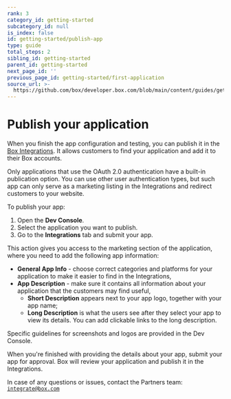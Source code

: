 ```yaml
---
rank: 3
category_id: getting-started
subcategory_id: null
is_index: false
id: getting-started/publish-app
type: guide
total_steps: 2
sibling_id: getting-started
parent_id: getting-started
next_page_id: ''
previous_page_id: getting-started/first-application
source_url: >-
  https://github.com/box/developer.box.com/blob/main/content/guides/getting-started/publish-app.md
---
```

# Publish your application

When you finish the app configuration and testing, you can publish
it in the [Box Integrations][integrations]. It allows customers to find
your application and add it to their Box accounts.

<Message type='warning'>

Only applications that use the OAuth 2.0 authentication have a
built-in publication option. You can use other user authentication
types, but such app can only serve as a marketing listing in the
Integrations and redirect customers to your website.

</Message>

To publish your app:

1. Open the **Dev Console**.
2. Select the application you want to publish.
3. Go to the **Integrations** tab and submit your app.

This action gives you access to the marketing section of the
application, where you need to add the following app information:

- **General App Info** - choose correct categories and platforms for your application to make it easier to find in the Integrations,
- **App Description** - make sure it contains all information about your application that the customers may find useful,
    - **Short Description** appears next to your app logo, together with your app name;
    - **Long Description** is what the users see after they select your app to view its details. You can add clickable links to the long description.

<Message type='notice'>

Specific guidelines for screenshots and logos are provided in the Dev
Console.

</Message>

When you're finished with providing the details about your app,
submit your app for approval. Box will review your application
and publish it in the Integrations.

In case of any questions or issues, contact the Partners team:
[`integrate@box.com`][email]

[integrations]: https://cloud.app.box.com/integrations
[email]: mailto:integrate@box.com